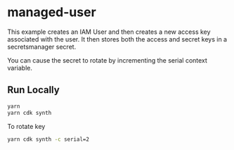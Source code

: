 # managed-user

This example creates an IAM User and then creates a new access key associated with the user. It then stores both the access and secret keys in a secretsmanager secret.

You can cause the secret to rotate by incrementing the serial context variable.

## Run Locally

```bash
yarn
yarn cdk synth
```

To rotate key

```bash
yarn cdk synth -c serial=2
```